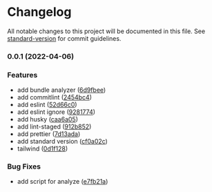 # Changelog

All notable changes to this project will be documented in this file. See [standard-version](https://github.com/conventional-changelog/standard-version) for commit guidelines.

### 0.0.1 (2022-04-06)


### Features

* add bundle analyzer ([6d9fbee](https://github.com/fra-malagisi/fm-next/commit/6d9fbee1aa9bba7962c4ca0c3fd699c9cf51fbbc))
* add commitlint ([2454bc4](https://github.com/fra-malagisi/fm-next/commit/2454bc4c81fe5ee9e1fc09639d8523c1f85128ab))
* add eslint ([52d66c0](https://github.com/fra-malagisi/fm-next/commit/52d66c0e79543a33caf271fceb0d4a70d8d55150))
* add eslint ignore ([9281774](https://github.com/fra-malagisi/fm-next/commit/9281774b169de82b3233e5b05e59c395dac628de))
* add husky ([caa6a05](https://github.com/fra-malagisi/fm-next/commit/caa6a055121f738525d9d4f4822364cf5a321df2))
* add lint-staged ([912b852](https://github.com/fra-malagisi/fm-next/commit/912b852a97a276f598adcf86af901a66c8d23cec))
* add prettier ([7d13ada](https://github.com/fra-malagisi/fm-next/commit/7d13ada5dc9fd2b6556ff66ce618c06e31d7f84c))
* add standard version ([cf0a02c](https://github.com/fra-malagisi/fm-next/commit/cf0a02c13c3bb2bff525939ee5bb2e18c5c6b7e9))
* tailwind ([0d1f128](https://github.com/fra-malagisi/fm-next/commit/0d1f128a6f09db6ba949715be230ff0dd49662b3))


### Bug Fixes

* add script for analyze ([e7fb21a](https://github.com/fra-malagisi/fm-next/commit/e7fb21a53490c3b8c7232276474cc07028d34857))
